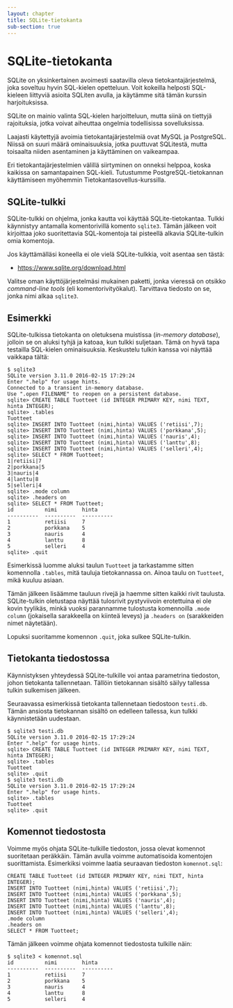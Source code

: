 ```yaml
---
layout: chapter
title: SQLite-tietokanta
sub-section: true
---
```

# SQLite-tietokanta

SQLite on yksinkertainen avoimesti saatavilla oleva tietokantajärjestelmä,
joka soveltuu hyvin SQL-kielen opetteluun.
Voit kokeilla helposti SQL-kieleen
liittyviä asioita SQLiten avulla,
ja käytämme sitä tämän kurssin harjoituksissa.

<text-box variant='hint' name='Tietokantajärjestelmät'>

SQLite on mainio valinta SQL-kielen harjoitteluun,
mutta siinä on tiettyjä rajoituksia,
jotka voivat aiheuttaa ongelmia todellisissa sovelluksissa.

Laajasti käytettyjä avoimia tietokantajärjestelmiä ovat
MySQL ja PostgreSQL.
Niissä on suuri määrä ominaisuuksia,
jotka puuttuvat SQLitestä,
mutta toisaalta niiden asentaminen ja käyttäminen
on vaikeampaa.

Eri tietokantajärjestelmien välillä siirtyminen on onneksi helppoa,
koska kaikissa on samantapainen SQL-kieli.
Tutustumme PostgreSQL-tietokannan käyttämiseen
myöhemmin Tietokantasovellus-kurssilla.

</text-box>


## SQLite-tulkki

SQLite-tulkki on ohjelma, jonka kautta voi käyttää
SQLite-tietokantaa.
Tulkki käynnistyy antamalla komentorivillä komento `sqlite3`.
Tämän jälkeen voit kirjoittaa joko suoritettavia SQL-komentoja tai
pisteellä alkavia SQLite-tulkin omia komentoja.

Jos käyttämälläsi koneella ei ole vielä SQLite-tulkkia,
voit asentaa sen tästä:

* https://www.sqlite.org/download.html

Valitse oman käyttöjärjestelmäsi mukainen paketti,
jonka vieressä on otsikko _command-line tools_
(eli komentorivityökalut).
Tarvittava tiedosto on se, jonka nimi alkaa `sqlite3`.

## Esimerkki

SQLite-tulkissa tietokanta on oletuksena muistissa
(_in-memory database_),
jolloin se on aluksi tyhjä ja katoaa,
kun tulkki suljetaan.
Tämä on hyvä tapa testailla SQL-kielen ominaisuuksia.
Keskustelu tulkin kanssa voi näyttää vaikkapa tältä:

```x
$ sqlite3
SQLite version 3.11.0 2016-02-15 17:29:24
Enter ".help" for usage hints.
Connected to a transient in-memory database.
Use ".open FILENAME" to reopen on a persistent database.
sqlite> CREATE TABLE Tuotteet (id INTEGER PRIMARY KEY, nimi TEXT, hinta INTEGER);
sqlite> .tables
Tuotteet
sqlite> INSERT INTO Tuotteet (nimi,hinta) VALUES ('retiisi',7);
sqlite> INSERT INTO Tuotteet (nimi,hinta) VALUES ('porkkana',5);
sqlite> INSERT INTO Tuotteet (nimi,hinta) VALUES ('nauris',4);
sqlite> INSERT INTO Tuotteet (nimi,hinta) VALUES ('lanttu',8);
sqlite> INSERT INTO Tuotteet (nimi,hinta) VALUES ('selleri',4);
sqlite> SELECT * FROM Tuotteet;
1|retiisi|7
2|porkkana|5
3|nauris|4
4|lanttu|8
5|selleri|4
sqlite> .mode column
sqlite> .headers on
sqlite> SELECT * FROM Tuotteet;
id          nimi        hinta     
----------  ----------  ----------
1           retiisi     7         
2           porkkana    5         
3           nauris      4         
4           lanttu      8         
5           selleri     4         
sqlite> .quit
```

Esimerkissä luomme aluksi taulun `Tuotteet`
ja tarkastamme sitten komennolla `.tables`,
mitä tauluja tietokannassa on.
Ainoa taulu on `Tuotteet`, mikä kuuluu asiaan.

Tämän jälkeen lisäämme tauluun rivejä
ja haemme sitten kaikki rivit taulusta.
SQLite-tulkin oletustapa näyttää tulosrivit pystyviivoin erotettuina
ei ole kovin tyylikäs,
minkä vuoksi parannamme tulostusta komennoilla
`.mode column` (jokaisella sarakkeella on kiinteä leveys) ja
`.headers on` (sarakkeiden nimet näytetään).

Lopuksi suoritamme komennon `.quit`, joka sulkee SQLite-tulkin.

## Tietokanta tiedostossa

Käynnistyksen yhteydessä SQLite-tulkille voi antaa parametrina tiedoston,
johon tietokanta tallennetaan.
Tällöin tietokannan sisältö säilyy tallessa tulkin sulkemisen jälkeen.

Seuraavassa esimerkissä tietokanta tallennetaan
tiedostoon `testi.db`.
Tämän ansiosta tietokannan sisältö on edelleen tallessa,
kun tulkki käynnistetään uudestaan.

```x
$ sqlite3 testi.db
SQLite version 3.11.0 2016-02-15 17:29:24
Enter ".help" for usage hints.
sqlite> CREATE TABLE Tuotteet (id INTEGER PRIMARY KEY, nimi TEXT, hinta INTEGER);
sqlite> .tables
Tuotteet
sqlite> .quit
$ sqlite3 testi.db
SQLite version 3.11.0 2016-02-15 17:29:24
Enter ".help" for usage hints.
sqlite> .tables
Tuotteet
sqlite> .quit
```

## Komennot tiedostosta

Voimme myös ohjata SQLite-tulkille tiedoston,
jossa olevat komennot suoritetaan peräkkäin.
Tämän avulla voimme automatisoida komentojen suorittamista.
Esimerkiksi voimme laatia seuraavan tiedoston `komennot.sql`:

```x
CREATE TABLE Tuotteet (id INTEGER PRIMARY KEY, nimi TEXT, hinta INTEGER);
INSERT INTO Tuotteet (nimi,hinta) VALUES ('retiisi',7);
INSERT INTO Tuotteet (nimi,hinta) VALUES ('porkkana',5);
INSERT INTO Tuotteet (nimi,hinta) VALUES ('nauris',4);
INSERT INTO Tuotteet (nimi,hinta) VALUES ('lanttu',8);
INSERT INTO Tuotteet (nimi,hinta) VALUES ('selleri',4);
.mode column
.headers on
SELECT * FROM Tuotteet;
```

Tämän jälkeen voimme ohjata komennot tiedostosta tulkille näin:

```x
$ sqlite3 < komennot.sql
id          nimi        hinta     
----------  ----------  ----------
1           retiisi     7         
2           porkkana    5         
3           nauris      4         
4           lanttu      8         
5           selleri     4         
```
